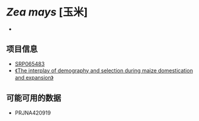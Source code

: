 # *Zea mays* [玉米]
+ 

## 项目信息
+ [SRP065483]()
+ [《The interplay of demography and selection during maize domestication and expansion》](https://genomebiology.biomedcentral.com/articles/10.1186/s13059-017-1346-4)

## 可能可用的数据
+ PRJNA420919
